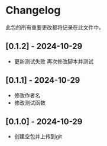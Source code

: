 # Changelog
此包的所有重要更改都将记录在此文件中。


## [0.1.2] - 2024-10-29
- 更新测试失败 再次修改脚本并测试

## [0.1.1] - 2024-10-29
- 修改作者名
- 修改测试函数

## [0.1.0] - 2024-10-29
- 创建空包并上传到git